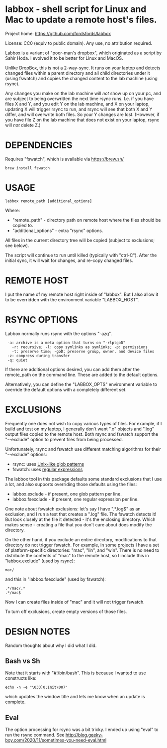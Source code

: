 # labbox - shell script for Linux and Mac to update a remote host's files.

Project home:
https://github.com/fordsfords/labbox

License:
CC0 (equiv to public domain). Any use, no attribution required.

Labbox is a variant of "poor-man's dropbox",
which originated as a script by Sahir Hoda.
I evolved it to be better for Linux and MacOS.

Unlike DropBox, this is not a 2-way-sync.
It runs on your laptop and detects changed files within a parent directory
and all child directories under it (using fswatch) and copies the changed
content to the lab machine (using rsync).

Any changes you make on the lab machine will *not* show up on your pc,
and are subject to being overwritten the next time rsync runs. I.e. if
you have files X and Y, and you edit Y on the lab machine, and X on your
laptop, updating X will trigger rsync to run, and rsync will see that both
X and Y differ, and will overwrite both files. So your Y changes are lost.
(However, if you have file Z on the lab machine that does not exist on your
laptop, rsync will *not* delete Z.)


# DEPENDENCIES

Requires "fswatch", which is available via https://brew.sh/
```
brew install fswatch
```
# USAGE

````
labbox remote_path [additional_options]
````
Where:
* "remote_path" - directory path on remote host where the
files should be copied to.
* "additional_options" - extra "rsync" options.

All files in the current directory tree will be copied (subject to
exclusions; see below).

The script will continue to run until killed (typically with "ctrl-C").
After the initial sync, it will wait for changes, and re-copy changed files.


# REMOTE HOST

I put the name of my remote host right inside of "labbox".
But I also allow it to be overridden with the environment
variable "LABBOX_HOST".


# RSYNC OPTIONS

Labbox normally runs rsync with the options "-azq".
````
 -a: archive is a meta option that turns on "-rlptgoD"
   -r: recursive; -l: copy symlinks as symlinks; -p: permissions
   -t: preserve time; -goD: preserve group, owner, and device files
 -z: compress during transfer
 -q: quiet
````

If there are additional options desired, you can add them after the
remote_path on the command line.
These are added to the default options.

Alternatively, you can define the "LABBOX_OPTS" environment variable to
override the default options with a completely different set.


# EXCLUSIONS

Frequently one does not wish to copy various types of files.
For example, if I build and test on my laptop, I generally don't want ".o" objects
and ".log" output files copied to the remote host.
Both rsync and fswatch support the "--exclude" option to prevent files
from being processed.

Unfortunately, rsync and fswatch use different matching algorithms for their
"--exclude" options:

* rsync: uses [Unix-like glob patterns](https://en.wikipedia.org/wiki/Glob_(programming)#Unix-like)
* fswatch: uses [regular expressions](https://en.wikipedia.org/wiki/Regular_expression)

The labbox tool in this package defaults some standard exclusions that I use a lot,
and also supports overriding those defaults using the files:
* labbox.exclude - if present, one glob pattern per line.
* labbox.fsexclude - if present, one regular expression per line.

One note about fswatch exclusions: let's say I have ".*\.log$" as an exclusion,
and I run a test that creates a ".log" file.
The fswatch detects it!
But look closely at the file it detected - it's the enclosing directory.
Which makes sense - creating a file that you don't care about does modify
the directory.

On the other hand, if you exclude an entire directory, modifications to that
directory do not trigger fswatch.
For example, in some projects I have a set of platform-specific directories:
"mac", "lin", and "win".
There is no need to distribute the contents of "mac" to the remote host,
so I include this in "labbox.exclude" (used by rsync):
````
mac/
````
and this in "labbox.fsexclude" (used by fswatch):
````
.*/mac/.*
.*/mac$
````
Now I can create files inside of "mac" and it will not trigger fswatch.

To turn off exclusions, create empty versions of those files.


# DESIGN NOTES

Random thoughts about why I did what I did.

## Bash vs Sh

Note that it starts with "#!/bin/bash".
This is because I wanted to use constructs like:
````
echo -n -e "\033]0;Init\007"
````
which updates the window title and lets me know when an update is complete.

## Eval

The option processing for rsync was a bit tricky.
I ended up using "eval" to run the rsync command.
See http://blog.geeky-boy.com/2020/11/sometimes-you-need-eval.html
